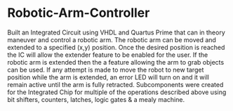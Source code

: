 # Robotic-Arm-Controller
Built an Integrated Circuit using VHDL and Quartus Prime that can in theory maneuver and control a robotic arm. The robotic arm can be moved and extended to a specified (x,y) position. Once the desired position is reached the IC will allow the extender feature to be enabled for the user. If the robotic arm is extended then the a feature allowing the arm to grab objects can be used. If any attempt is made to move the robot to new target position while the arm is extended, an error LED will turn on and it will remain active until the arm is fully retracted. Subcomponents were created for the Integrated Chip for multiple of the operations described above using bit shifters, counters, latches, logic gates & a mealy machine.
